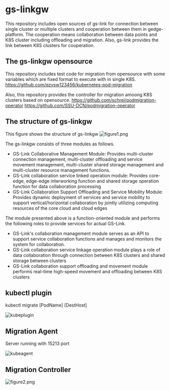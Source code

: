 # gs-linkgw
This repository includes open sources of gs-link for connection between single cluster or multiple clusters and cooperation between them in gedge-platform. 
The cooperation means collaboration between data points and K8S cluster including offloading and migration. Also, gs-link provides the link between K8S clusters for cooperation. 

The gs-linkgw opensource 
---------------------------------------------------------------------------------------------------------------------------------------
This repository includes test code for migration from opensource with some variables which are fixed format to execute with in single K8S.
https://github.com/qzysw123456/kubernetes-pod-migration

Also, this repository provides the controller for migration amoong K8S clusters based on opensource.
https://github.com/schrej/podmigration-operator
https://github.com/SSU-DCN/podmigration-operator


The structure of gs-linkgw 
---------------------------------------------------------------------------------------------------------------------------------------
This figure shows the structure of gs-linkgw
![figure1.png](https://github.com/gedge-platform/gs-linkgw/blob/076a56ddb030b150e675419806489828b6786b3b/figure1.png)


The gs-linkgw consists of three modules as follows.
- GS-Link Collaborative Management Module: Provides multi-cluster connection management, multi-cluster offloading and service movement management, multi-cluster shared storage management and multi-cluster resource management functions.
- GS-Link collaboration service linked operation module: Provides core-edge, edge-edge interworking function and shared storage operation function for data collaboration processing
- GS-Link Collaboration Support Offloading and Service Mobility Module: Provides dynamic deployment of services and service mobility to support vertical/horizontal collaboration by jointly utilizing computing resources of the core cloud and cloud edges

The module presented above is a function-oriented module and performs the following roles to provide services for actual GS-Link.
- GS-Link's collaboration management module serves as an API to support service collaboration functions and manages and monitors the system for collaboration.
- GS-Link collaboration service linkage operation module plays a role of data collaboration through connection between K8S clusters and shared storage between clusters
- GS-Link collaboration support offloading and movement module performs real-time high-speed movement and offloading between K8S clusters


kubectl plugin
---------------------------------------------------------------------------------------------------------------------------------------
kubectl migrate [PodName] [DestHost]

![kubeplugin](https://user-images.githubusercontent.com/32071802/145150699-49014919-9221-449b-a434-385920b215cc.jpg)

Migration Agent
---------------------------------------------------------------------------------------------------------------------------------------
Server running with 15213 port

![kubeagent](https://user-images.githubusercontent.com/32071802/145151165-cc12f557-3980-42aa-a947-bec8dfde2390.jpg)

Migration Controller
---------------------------------------------------------------------------------------------------------------------------------------

![figure2.png](https://github.com/gedge-platform/gs-linkgw/blob/012596ebdb3950ca1ee292e034fa4a23cb77b3da/figure2.png)

